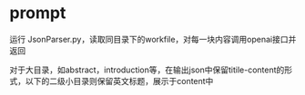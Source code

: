 # prompt

运行 JsonParser.py，读取同目录下的workfile，对每一块内容调用openai接口并返回

对于大目录，如abstract，introduction等，在输出json中保留titile-content的形式，以下的二级小目录则保留英文标题，展示于content中
